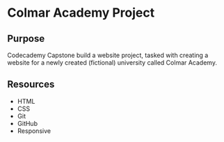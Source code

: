 # Colmar Academy Project

## Purpose
Codecademy Capstone build a website project, tasked with creating a website for a newly created (fictional) university called Colmar Academy. 
## Resources
* HTML  
* CSS  
* Git  
* GitHub  
* Responsive
